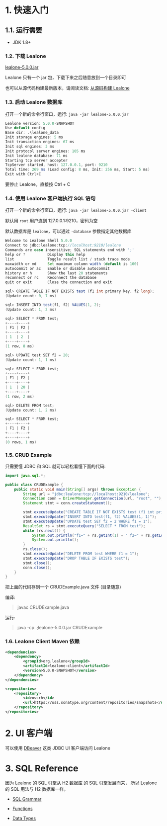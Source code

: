 # 1. 快速入门


## 1.1. 运行需要

* JDK 1.8+


### 1.2. 下载 Lealone

[lealone-5.0.0.jar](https://github.com/lealone/Lealone/releases/download/lealone-5.0.0-rc-14/lealone-5.0.0.jar)

Lealone 只有一个 jar 包，下载下来之后随意放到一个目录即可

也可以从源代码构建最新版本，请阅读文档: [从源码构建 Lealone](https://github.com/lealone/Lealone-Docs/blob/master/%E5%BA%94%E7%94%A8%E6%96%87%E6%A1%A3/%E4%BB%8E%E6%BA%90%E7%A0%81%E6%9E%84%E5%BB%BALealone.md)


### 1.3. 启动 Lealone 数据库

打开一个新的命令行窗口，运行: `java -jar lealone-5.0.0.jar`

```java
Lealone version: 5.0.0-SNAPSHOT
Use default config
Base dir: .\lealone_data
Init storage engines: 5 ms
Init transaction engines: 67 ms
Init sql engines: 3 ms
Init protocol server engines: 105 ms
Init lealone database: 71 ms
Starting tcp server accepter
TcpServer started, host: 127.0.0.1, port: 9210
Total time: 269 ms (Load config: 8 ms, Init: 256 ms, Start: 5 ms)
Exit with Ctrl+C
```

要停止 Lealone，直接按 Ctrl + C


### 1.4. 使用 Lealone 客户端执行 SQL 语句

打开一个新的命令行窗口，运行: `java -jar lealone-5.0.0.jar -client`

默认用 `root` 用户连到 127.0.0.1:9210，密码为空

默认数据库是 `lealone`，可以通过 `-database` 参数指定其他数据库

```java
Welcome to Lealone Shell 5.0.0
Connect to jdbc:lealone:tcp://localhost:9210/lealone
Commands are case insensitive; SQL statements end with ';'
help or ?          Display this help
list               Toggle result list / stack trace mode
maxwidth or md     Set maximum column width (default is 100)
autocommit or ac   Enable or disable autocommit
history or h       Show the last 20 statements
reconnect or rc    Reconnect the database
quit or exit       Close the connection and exit

sql> CREATE TABLE IF NOT EXISTS test (f1 int primary key, f2 long);
(Update count: 0, 7 ms)

sql> INSERT INTO test(f1, f2) VALUES(1, 2);
(Update count: 1, 2 ms)

sql> SELECT * FROM test;
+----+----+
| F1 | F2 |
+----+----+
| 1  | 2  |
+----+----+
(1 row, 8 ms)

sql> UPDATE test SET f2 = 20;
(Update count: 1, 1 ms)

sql> SELECT * FROM test;
+----+----+
| F1 | F2 |
+----+----+
| 1  | 20 |
+----+----+
(1 row, 2 ms)

sql> DELETE FROM test;
(Update count: 1, 2 ms)

sql> SELECT * FROM test;
+----+----+
| F1 | F2 |
+----+----+
+----+----+
(0 rows, 1 ms)
```


### 1.5. CRUD Example

只需要懂 JDBC 和 SQL 就可以轻松看懂下面的代码:

```java
import java.sql.*;

public class CRUDExample {
    public static void main(String[] args) throws Exception {
        String url = "jdbc:lealone:tcp://localhost:9210/lealone";
        Connection conn = DriverManager.getConnection(url, "root", "");
        Statement stmt = conn.createStatement();

        stmt.executeUpdate("CREATE TABLE IF NOT EXISTS test (f1 int primary key, f2 long)");
        stmt.executeUpdate("INSERT INTO test(f1, f2) VALUES(1, 1)");
        stmt.executeUpdate("UPDATE test SET f2 = 2 WHERE f1 = 1");
        ResultSet rs = stmt.executeQuery("SELECT * FROM test");
        while (rs.next()) {
            System.out.println("f1=" + rs.getInt(1) + " f2=" + rs.getLong(2));
            System.out.println();
        }
        rs.close();
        stmt.executeUpdate("DELETE FROM test WHERE f1 = 1");
        stmt.executeUpdate("DROP TABLE IF EXISTS test");
        stmt.close();
        conn.close();
    }
}
```
把上面的代码存到一个 CRUDExample.java 文件 (目录随意) <br>

编译: 
> javac CRUDExample.java

运行: 
> java -cp .;lealone-5.0.0.jar CRUDExample


### 1.6. Lealone Client Maven 依赖

```xml
<dependencies>
    <dependency>
        <groupId>org.lealone</groupId>
        <artifactId>lealone-client</artifactId>
        <version>5.0.0-SNAPSHOT</version>
    </dependency>
</dependencies>

<repositories>
    <repository>
        <id>ossrh</id>
        <url>https://oss.sonatype.org/content/repositories/snapshots</url>
    </repository>
</repositories>
```


# 2. UI 客户端

可以使用 [DBeaver](https://dbeaver.io/) 这类 JDBC UI 客户端访问 Lealone



# 3. SQL Reference

因为 Lealone 的 SQL 引擎从 [H2 数据库](http://www.h2database.com/html/main.html) 的 SQL 引擎发展而来， 
所以 Lealone 的 SQL 用法与 H2 数据库一样。

* [SQL Grammar](http://www.h2database.com/html/grammar.html)

* [Functions](http://www.h2database.com/html/functions.html)

* [Data Types](http://www.h2database.com/html/datatypes.html)

